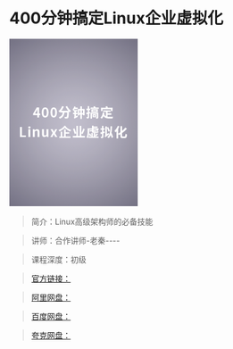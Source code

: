 # 400分钟搞定Linux企业虚拟化

![img](../../assets/CgoCgV6YHDOAanimAADc32pv9hE168.png)

> 简介：Linux高级架构师的必备技能

> 讲师：合作讲师-老秦----

> 课程深度：初级

> [官方链接：]()

> [阿里网盘：]()

> [百度网盘：]()

> [夸克网盘：]()
